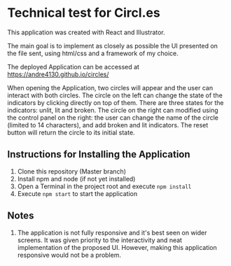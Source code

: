 # Technical test for Circl.es

This application was created with React and Illustrator. 

The main goal is to implement as closely as possible the UI presented on the file sent, using html/css and a framework of my choice.

The deployed Application can be accessed at https://andre4130.github.io/circles/

When opening the Application, two circles will appear and the user can interact with both circles.
The circle on the left can change the state of the indicators by clicking directly on top of them. There are three states for the indicators: unlit, lit and broken.
The circle on the right can modified using the control panel on the right: the user can change the name of the circle (limited to 14 characters), and add broken and lit indicators. The reset button will return the circle to its initial state. 

## Instructions for Installing the Application

1. Clone this repository (Master branch)
2. Install npm and node (if not yet installed)
3. Open a Terminal in the project root and execute `npm install`
4. Execute `npm start` to start the application 

## Notes

1. The application is not fully responsive and it's best seen on wider screens. It was given priority to the interactivity and neat implementation of the proposed UI. However, making this application responsive would not be a problem.

